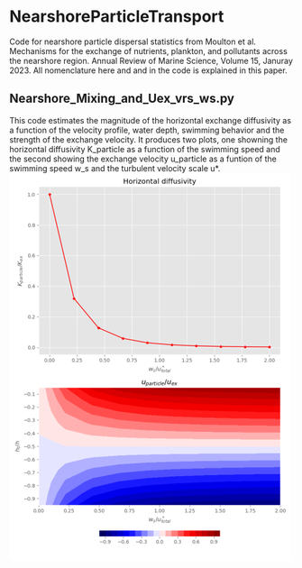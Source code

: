 # NearshoreParticleTransport
Code for nearshore particle dispersal statistics from Moulton et al. Mechanisms for the exchange of nutrients, plankton, and pollutants across the nearshore region. Annual Review of Marine Science, Volume 15, Januray 2023. All nomenclature here and and in the code is explained in this paper. 

## Nearshore_Mixing_and_Uex_vrs_ws.py 
This code estimates the magnitude of the horizontal exchange diffusivity as a function of the velocity profile, water depth, swimming behavior and the strength of the exchange velocity. It produces two plots, one showning the horizontal diffusivity K_particle as a function of the swimming speed and the second showing the exchange velocity u_particle as a funtion of the swimming speed w_s and the turbulent velocity scale u*. 
![Panel1 figure](images/Panel1_small.png)
